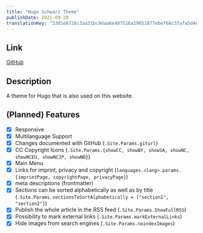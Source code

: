 ```yaml
---
title: "Hugo Schwarz Theme"
publishDate: 2021-09-28
translationKey: "33d1e8726c3aa31bc9daa6e487516a19851877ebef68c37afa5d4ec84c17bcb0"
---
```


## Link

[GitHub](https://github.com/thinegen/hugo-schwarz)

## Description

A theme for Hugo that is also used on this website.

## (Planned) Features

- [X] Responsive
- [X] Multilanguage Support
- [X] Changes documented with GitHub (`.Site.Params.giturl`)
- [X] CC Copyright Icons (`.Site.Params.{showCC, showBY, showSA, showNC, showNCEU, showNCJP, showND}`)
- [X] Main Menu
- [X] Links for imprint, privacy and copyright (`languages.<lang>.params.{imprintPage, copyrightPage, privacyPage}`)
- [X] meta descriptions (frontmatter)
- [X] Sections can be sorted alphabetically as well as by title (`.Site.Params.sectionsToSortAlphabetically = ["section1", "section2"]`)
- [X] Publish the whole article in the RSS feed (`.Site.Params.ShowFullRSS`)
- [X] Possibility to mark external links (`.Site.Params.markExternalLinks`)
- [X] Hide images from search engines (`.Site.Params.noindexImages`)